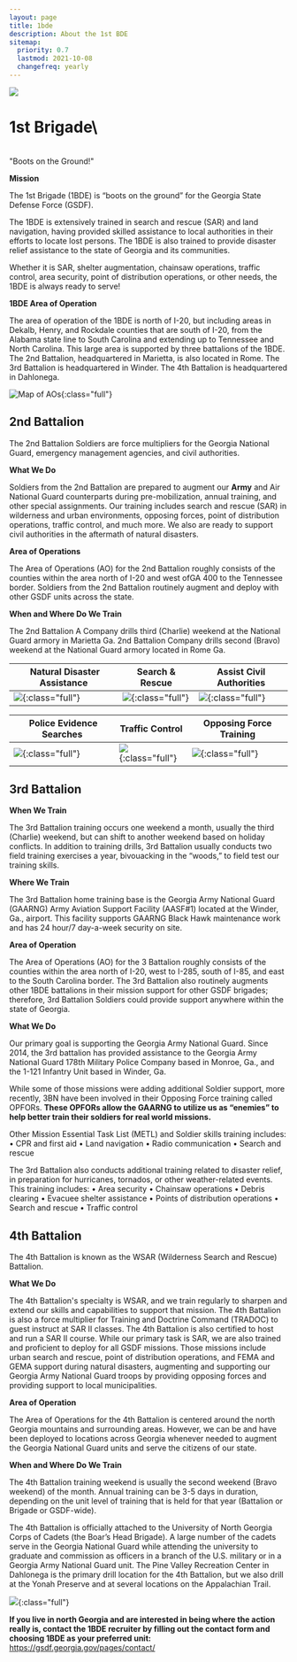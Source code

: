 ```yaml
---
layout: page
title: 1bde
description: About the 1st BDE
sitemap:
  priority: 0.7
  lastmod: 2021-10-08
  changefreq: yearly
---
```

![](/images/1bde-creat.png)

# 1st Brigade\
\
"Boots on the Ground!"



**Mission**

The 1st Brigade (1BDE) is “boots on the ground” for the Georgia State Defense Force (GSDF).

The 1BDE is extensively trained in search and rescue (SAR) and land navigation, having provided skilled assistance to local authorities in their efforts to locate lost persons. The 1BDE is also trained to provide disaster relief assistance to the state of Georgia and its communities.

Whether it is SAR, shelter augmentation, chainsaw operations, traffic control, area security, point of distribution operations, or other needs, the 1BDE is always ready to serve!

**1BDE Area of Operation**

The area of operation of the 1BDE is north of I-20, but including areas in Dekalb, Henry, and Rockdale counties that are south of I-20, from the Alabama state line to South Carolina and extending up to Tennessee and North Carolina. This large area is supported by three battalions of the 1BDE. The 2nd Battalion, headquartered in Marietta, is also located in Rome. The 3rd Battalion is headquartered in Winder. The 4th Battalion is headquartered in Dahlonega. 

![Map of AOs](/images/picture1.png){:class="full"}

## 2nd Battalion

The 2nd Battalion Soldiers are force multipliers for the Georgia National Guard, emergency management agencies, and civil authorities.

**What We Do**

Soldiers from the 2nd Battalion are prepared to augment our **Army** and Air National Guard counterparts during pre-mobilization, annual training, and other special assignments.  Our training includes search and rescue (SAR) in wilderness and urban environments, opposing forces, point of distribution operations, traffic control, and much more. We also are ready to support civil authorities in the aftermath of natural disasters.

**Area of Operations**

The Area of Operations (AO) for the 2nd Battalion roughly consists of the counties within the area north of I-20 and west ofGA 400 to the Tennessee border. Soldiers from the 2nd Battalion routinely augment and deploy with other GSDF units across the state.

**When and Where Do We Train**

The 2nd Battalion A Company drills third (Charlie) weekend at the National Guard armory in Marietta Ga.  2nd Battalion Company drills second (Bravo) weekend at the National Guard armory located in Rome Ga.  

| ﻿ Natural Disaster Assistance           | Search & Rescue                           | Assist Civil Authorities                 |
| --------------------------------------- | ----------------------------------------- | ---------------------------------------- |
| ![](/images/topleft.png){:class="full"} | ![](/images/topmiddle.png){:class="full"} | ![](/images/topright.png){:class="full"} |

| ﻿ Police Evidence Searches                 | Traffic Control                              | Opposing Force Training                     |
| ------------------------------------------ | -------------------------------------------- | ------------------------------------------- |
| ![](/images/bottomleft.png){:class="full"} | ![](/images/bottommiddle.png){:class="full"} | ![](/images/bottomright.png){:class="full"} |

## 3rd Battalion

**When We Train**

The 3rd Battalion training occurs one weekend a month, usually the third (Charlie) weekend, but can shift to another weekend based on holiday conflicts. In addition to training drills, 3rd Battalion usually conducts two field training exercises a year, bivouacking in the “woods,” to field test our training skills.

**Where We Train**

The 3rd Battalion home training base is the Georgia Army National Guard (GAARNG) Army Aviation Support Facility (AASF#1) located at the Winder, Ga., airport. This facility supports GAARNG Black Hawk maintenance work and has 24 hour/7 day-a-week security on site.

**Area of Operation**

The Area of Operations (AO) for the 3 Battalion roughly consists of the counties within the area north of I-20, west to I-285, south of I-85, and east to the South Carolina border. The 3rd Battalion also routinely augments other 1BDE battalions in their mission support for other GSDF brigades; therefore, 3rd Battalion Soldiers could provide support anywhere within the state of Georgia.

**What We Do**

Our primary goal is supporting the Georgia Army National Guard. Since 2014, the 3rd battalion has provided assistance to the Georgia Army National Guard 178th Military Police Company based in Monroe, Ga., and the 1-121 Infantry Unit based in Winder, Ga. 

While some of those missions were adding additional Soldier support, more recently, 3BN have been involved in their Opposing Force training called OPFORs. **These OPFORs allow the GAARNG to utilize us as “enemies” to help better train their soldiers for real world missions.**

Other Mission Essential Task List (METL) and Soldier skills training includes:
•	CPR and first aid
•	Land navigation
•	Radio communication
•	Search and rescue

The 3rd Battalion also conducts additional training related to disaster relief, in preparation for hurricanes, tornados, or other weather-related events. This training includes:
•	Area security
•	Chainsaw operations
•	Debris clearing
•	Evacuee shelter assistance
•	Points of distribution operations 
•	Search and rescue
•	Traffic control

## 4th Battalion

The 4th Battalion is known as the WSAR (Wilderness Search and Rescue) Battalion.

**What We Do**

The 4th Battalion's specialty is WSAR, and we train regularly to sharpen and extend our skills and capabilities to support that mission. The 4th Battalion is also a force multiplier for Training and Doctrine Command (TRADOC) to guest instruct at SAR II classes. The 4th Battalion is also certified to host and run a SAR II course.  While our primary task is SAR, we are also trained and proficient to deploy for all GSDF missions. Those missions include urban search and rescue, point of distribution operations, and FEMA and GEMA support during natural disasters, augmenting and supporting our Georgia Army National Guard troops by providing opposing forces and providing support to local municipalities.

**Area of Operation**

The Area of Operations for the 4th Battalion is centered around the north Georgia mountains and surrounding areas.  However, we can be and have been deployed to locations across Georgia whenever needed to augment the Georgia National Guard units and serve the citizens of our state.  

**When and Where Do We Train**

The 4th Battalion training weekend is usually the second weekend (Bravo weekend) of the month. Annual training can be 3-5 days in duration, depending on the unit level of training that is held for that year (Battalion or Brigade or GSDF-wide).

The 4th Battalion is officially attached to the University of North Georgia Corps of Cadets (the Boar’s Head Brigade). A large number of the cadets serve in the Georgia National Guard while attending the university to graduate and commission as officers in a branch of the U.S. military or in a Georgia Army National Guard unit. The Pine Valley Recreation Center in Dahlonega is the primary drill location for the 4th Battalion, but we also drill at the Yonah Preserve and at several locations on the Appalachian Trail.

![](/images/41.png){:class="full"}

**If you live in north Georgia and are interested in being where the action really is, contact the 1BDE recruiter by filling out the contact form and choosing 1BDE as your preferred unit:** <https://gsdf.georgia.gov/pages/contact/>